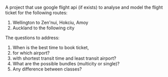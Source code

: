 A project that use google flight api (if exists) to analyse and model the flight ticket for the following routes:
1. Wellington to Zen'nui, Hokciu, Amoy
2. Auckland to the following city

The questions to address:
1. When is the best time to book ticket, 
2.   for which airport?
3.   with shortest transit time and least transit airport?
4. What are the possible bundles (multicity or single)?
5. Any difference between classes?
